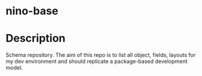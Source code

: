 # nino-base
# Description
Schema repository. The aim of this repo is to list all object, fields, layouts for my dev environment and should replicate a package-based development model.
